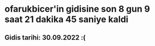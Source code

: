 # ofarukbicer'in gidisine son 8 gun 9 saat 21 dakika 45 saniye kaldi

## Gidis tarihi: 30.09.2022 :(
